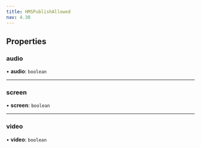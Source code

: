 ```yaml
---
title: HMSPublishAllowed
nav: 4.38
---
```


## Properties

### audio

• **audio**: `boolean`

---

### screen

• **screen**: `boolean`

---

### video

• **video**: `boolean`
